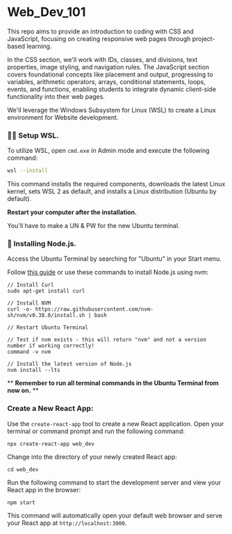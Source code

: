 # Web_Dev_101

This repo aims to provide an introduction to coding with CSS and JavaScript, focusing on creating responsive web pages through project-based learning.

In the CSS section, we'll work with IDs, classes, and divisions, text properties, image styling, and navigation rules. The JavaScript section covers foundational concepts like placement and output, progressing to variables, arithmetic operators, arrays, conditional statements, loops, events, and functions, enabling students to integrate dynamic client-side functionality into their web pages.

We'll leverage the Windows Subsystem for Linux (WSL) to create a Linux environment for Website development.

### 👩‍💻 Setup WSL.

To utilize WSL, open `cmd.exe` in Admin mode and execute the following command:

```bash
wsl --install
```

This command installs the required components, downloads the latest Linux kernel, sets WSL 2 as default, and installs a Linux distribution (Ubuntu by default). 

**Restart your computer after the installation.**

You'll have to make a UN & PW for the new Ubuntu terminal.

### 📀 Installing Node.js.
Access the Ubuntu Terminal by searching for "Ubuntu" in your Start menu. 

Follow [this guide](https://learn.microsoft.com/en-us/windows/dev-environment/javascript/nodejs-on-wsl) or use these commands to install Node.js using nvm:

```
// Install Curl
sudo apt-get install curl

// Install NVM
curl -o- https://raw.githubusercontent.com/nvm-sh/nvm/v0.38.0/install.sh | bash

// Restart Ubuntu Terminal

// Test if nvm exists - this will return "nvm" and not a version number if working correctly!
command -v nvm

// Install the latest version of Node.js
nvm install --lts
```

**
**Remember to run all terminal commands in the Ubuntu Terminal from now on.**
**

### Create a New React App:

Use the `create-react-app` tool to create a new React application. Open your terminal or command prompt and run the following command:

```
npx create-react-app web_dev
```

Change into the directory of your newly created React app:


```
cd web_dev
```

Run the following command to start the development server and view your React app in the browser:

```
npm start
```

This command will automatically open your default web browser and serve your React app at `http://localhost:3000`.
